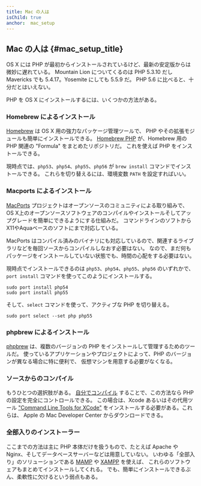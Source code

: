 ```yaml
---
title: Mac の人は
isChild: true
anchor:  mac_setup
---
```


## Mac の人は  {#mac_setup_title}

OS X には PHP が最初からインストールされているけど、最新の安定版からは微妙に遅れている。
Mountain Lion についてくるのは PHP 5.3.10 だし Mavericks でも 5.4.17。Yosemite にしても 5.5.9 だ。
PHP 5.6 に比べると、十分だとはいえない。

PHP を OS X にインストールするには、いくつかの方法がある。

### Homebrew によるインストール

[Homebrew] は OS X 用の強力なパッケージ管理ツールで、
PHP やその拡張モジュールも簡単にインストールできる。
[Homebrew PHP] が、Homebrew 用の PHP 関連の "Formula" をまとめたリポジトリだ。
これを使えば PHP をインストールできる。

現時点では、`php53`、`php54`、`php55`、`php56` が `brew install` コマンドでインストールできる。
これらを切り替えるには、環境変数 `PATH` を設定すればいい。

### Macports によるインストール

[MacPorts] プロジェクトはオープンソースのコミュニティによる取り組みで、
OS X上のオープンソースソフトウェアのコンパイルやインストールそしてアップグレードを簡単にできるようにする仕組みだ。
コマンドラインのソフトからX11やAquaベースのソフトにまで対応している。

MacPorts はコンパイル済みのバイナリにも対応しているので、関連するライブラリなどを毎回ソースからコンパイルしなおす必要はない。
なので、まだ何もパッケージをインストールしていない状態でも、時間の心配をする必要はない。

現時点でインストールできるのは `php53`、`php54`、`php55`、`php56` のいずれかで、`port install` コマンドを使ってこのようにインストールする。

    sudo port install php54
    sudo port install php55

そして、`select` コマンドを使って、アクティブな PHP を切り替える。

    sudo port select --set php php55

### phpbrew によるインストール

[phpbrew] は、複数のバージョンの PHP をインストールして管理するためのツールだ。
使っているアプリケーションやプロジェクトによって、PHP のバージョンが異なる場合に特に便利で、
仮想マシンを用意する必要がなくなる。

### ソースからのコンパイル

もうひとつの選択肢がある。 [自分でコンパイル][mac-compile]
することで、この方法なら PHP の設定を完全にコントロールできる。
この場合は、Xcode あるいはその代用ツール ["Command Line Tools for XCode"]
をインストールする必要がある。これらは、 Apple の Mac Developer Center からダウンロードできる。

### 全部入りのインストーラー

ここまでの方法は主に PHP 本体だけを扱うもので、たとえば Apache や Nginx、そしてデータベースサーバーなどは用意していない。
いわゆる「全部入り」のソリューションである [MAMP][mamp-downloads] や [XAMPP][xampp] を使えば、
これらのソフトウェアもまとめてインストールしてくれる。
でも、簡単にインストールできるぶん、柔軟性に欠けるという弱点もある。

[Homebrew]: http://brew.sh/
[Homebrew PHP]: https://github.com/Homebrew/homebrew-php#installation
[MacPorts]: https://www.macports.org/install.php
[phpbrew]: https://github.com/phpbrew/phpbrew
[mac-compile]: http://php.net/install.macosx.compile
[xcode-gcc-substitution]: https://github.com/kennethreitz/osx-gcc-installer
["Command Line Tools for XCode"]: https://developer.apple.com/downloads
[mamp-downloads]: http://www.mamp.info/en/downloads/
[xampp]: http://www.apachefriends.org/jp/xampp.html
